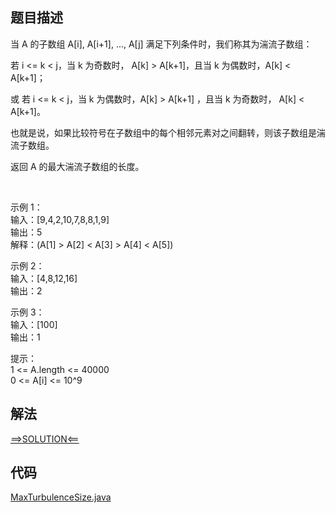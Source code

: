 ## 题目描述
当 A 的子数组 A[i], A[i+1], ..., A[j] 满足下列条件时，我们称其为湍流子数组：

若 i <= k < j，当 k 为奇数时， A[k] > A[k+1]，且当 k 为偶数时，A[k] < A[k+1]；

或 若 i <= k < j，当 k 为偶数时，A[k] > A[k+1] ，且当 k 为奇数时， A[k] < A[k+1]。

也就是说，如果比较符号在子数组中的每个相邻元素对之间翻转，则该子数组是湍流子数组。

返回 A 的最大湍流子数组的长度。

 

示例 1：
<br>输入：[9,4,2,10,7,8,8,1,9]
<br>输出：5
<br>解释：(A[1] > A[2] < A[3] > A[4] < A[5])

示例 2：
<br>输入：[4,8,12,16]
<br>输出：2

示例 3：
<br>输入：[100]
<br>输出：1
 

提示：
<br>1 <= A.length <= 40000
<br>0 <= A[i] <= 10^9
## 解法
[==>SOLUTION<==](https://leetcode-cn.com/problems/longest-turbulent-subarray/==>SOLUTION<==/zui-chang-tuan-liu-zi-shu-zu-by-leetcode-t4d8/)
## 代码
[MaxTurbulenceSize.java](https://github.com/Marshal7cc/LeetCode-Java/blob/master/src/slidewindow/MaxTurbulenceSize.java)

